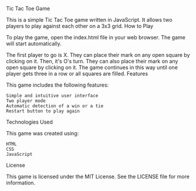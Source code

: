Tic Tac Toe Game

This is a simple Tic Tac Toe game written in JavaScript. It allows two players to play against each other on a 3x3 grid.
How to Play

To play the game, open the index.html file in your web browser. The game will start automatically.

The first player to go is X. They can place their mark on any open square by clicking on it. Then, it's O's turn. They can also place their mark on any open square by clicking on it. The game continues in this way until one player gets three in a row or all squares are filled.
Features

This game includes the following features:

    Simple and intuitive user interface
    Two player mode
    Automatic detection of a win or a tie
    Restart button to play again

Technologies Used

This game was created using:

    HTML
    CSS
    JavaScript

License

This game is licensed under the MIT License. See the LICENSE file for more information.